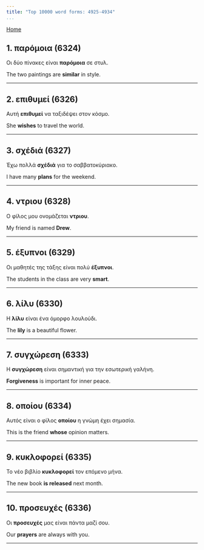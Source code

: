 ```yaml
---
title: "Top 10000 word forms: 4925-4934"
...
```


[Home](./) 

## 1. παρόμοια (6324)

Οι δύο πίνακες είναι **παρόμοια** σε στυλ.

The two paintings are **similar** in style.

---

## 2. επιθυμεί (6326)

Αυτή **επιθυμεί** να ταξιδέψει στον κόσμο.

She **wishes** to travel the world.

---

## 3. σχέδιά (6327)

Έχω πολλά **σχέδιά** για το σαββατοκύριακο.  

I have many **plans** for the weekend.

---

## 4. ντριου (6328)

Ο φίλος μου ονομάζεται **ντριου**.

My friend is named **Drew**.

---

## 5. έξυπνοι (6329)

Οι μαθητές της τάξης είναι πολύ **έξυπνοι**.  

The students in the class are very **smart**.

---

## 6. λίλυ (6330)

Η **λίλυ** είναι ένα όμορφο λουλούδι.  

The **lily** is a beautiful flower.

---

## 7. συγχώρεση (6333)

Η **συγχώρεση** είναι σημαντική για την εσωτερική γαλήνη.

**Forgiveness** is important for inner peace.

---

## 8. οποίου (6334)

Αυτός είναι ο φίλος **οποίου** η γνώμη έχει σημασία.

This is the friend **whose** opinion matters.

---

## 9. κυκλοφορεί (6335)

Το νέο βιβλίο **κυκλοφορεί** τον επόμενο μήνα.  

The new book **is released** next month.

---

## 10. προσευχές (6336)

Οι **προσευχές** μας είναι πάντα μαζί σου.  

Our **prayers** are always with you.

---

